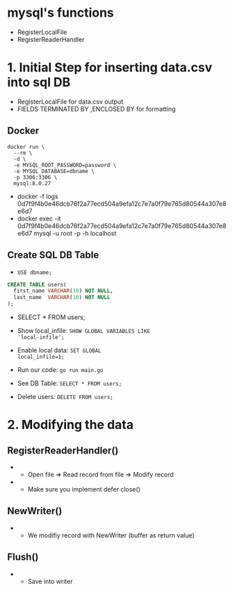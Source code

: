 
# mysql's functions
- RegisterLocalFile
- RegisterReaderHandler


# 1. Initial Step for inserting data.csv into sql DB
- RegisterLocalFile for data.csv output
- FIELDS TERMINATED BY ,ENCLOSED BY for formatting

## Docker
```
docker run \
  --rm \
  -d \
  -e MYSQL_ROOT_PASSWORD=password \
  -e MYSQL_DATABASE=dbname \
  -p 3306:3306 \
  mysql:8.0.27
```
- docker -f logs 0d7f9f4b0e46dcb76f2a77ecd504a9efa12c7e7a0f79e765d80544a307e8e6d7
- docker exec -it 0d7f9f4b0e46dcb76f2a77ecd504a9efa12c7e7a0f79e765d80544a307e8e6d7 mysql -u root -p -h localhost
## Create SQL DB Table
- <code>USE dbname;</code>
```sql
CREATE TABLE users(
  first_name VARCHAR(10) NOT NULL,
  last_name  VARCHAR(10) NOT NULL
);
```
- SELECT * FROM users;
- Show local_infile: <code>SHOW GLOBAL VARIABLES LIKE 'local-infile'; </code>
- Enable local data: <code>SET GLOBAL local_infile=1;</code>

- Run our code: <code>go run main.go</code>

- See DB Table: <code>SELECT * FROM users;</code>
- Delete users: <code>DELETE FROM users;</code>

# 2. Modifying the data
## RegisterReaderHandler()
- - Open file => Read record from file => Modify record
- - Make sure you implement defer close()
## NewWriter()
- - We modifiy record with NewWriter (buffer as return value)
## Flush()
- - Save into writer